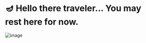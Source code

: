 # 🪔 Hello there traveler... You may rest here for now.

![image](https://github.com/satido/satido/assets/99821619/9ec24fa2-0d79-4643-a33c-399c04d4efe8)


<!--
**satido/satido** is a ✨ _special_ ✨ repository because its `README.md` (this file) appears on your GitHub profile.

Here are some ideas to get you started:

- 🔭 I’m currently working on ...
- 🌱 I’m currently learning ...
- 👯 I’m looking to collaborate on ...
- 🤔 I’m looking for help with ...
- 💬 Ask me about ...
- 📫 How to reach me: ...
- 😄 Pronouns: ...
- ⚡ Fun fact: ...
-->
